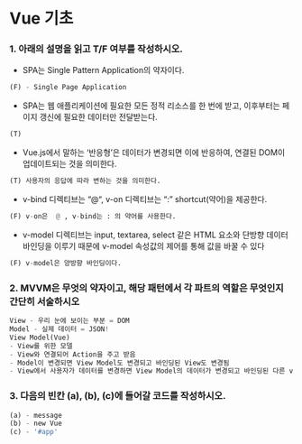 # Vue 기초

### 1. 아래의 설명을 읽고 T/F 여부를 작성하시오.

- SPA는 Single Pattern Application의 약자이다. 

```python
(F) - Single Page Application
```

- SPA는 웹 애플리케이션에 필요한 모든 정적 리소스를 한 번에 받고,  이후부터는 페이지 갱신에 필요한 데이터만 전달받는다. 

```python
(T)
```

- Vue.js에서 말하는 ‘반응형’은 데이터가 변경되면 이에 반응하여, 연결된 DOM이 업데이트되는 것을 의미한다. 

```python
(T) 사용자의 응답에 따라 변하는 것을 의미한다.
```

- v-bind 디렉티브는 “@“, v-on 디렉티브는 “:” shortcut(약어)을 제공한다. 

```python
(F) v-on은  @ , v-bind는 : 의 약어를 사용한다.
```

-  v-model 디렉티브는 input, textarea, select 같은 HTML 요소와 단방향 데이터 바인딩을 이루기 때문에 v-model 속성값의 제어를 통해 값을 바꿀 수 있다

```python
(F) v-model은 양방향 바인딩이다.
```



### 2. MVVM은 무엇의 약자이고, 해당 패턴에서 각 파트의 역할은 무엇인지 간단히 서술하시오

```python
View - 우리 눈에 보이는 부분 = DOM
Model - 실제 데이터 = JSON!
View Model(Vue)
- View를 위한 모델
- View와 연결되어 Action을 주고 받음
- Model이 변경되면 View Model도 변경되고 바인딩된 View도 변경됨
- View에서 사용자가 데이터를 변경하면 View Model의 데이터가 변경되고 바인딩된 다른 view도 변경됨
```



### 3. 다음의 빈칸 (a), (b), (c)에 들어갈 코드를 작성하시오.

```python
(a) - message
(b) - new Vue
(c) - '#app'
```


